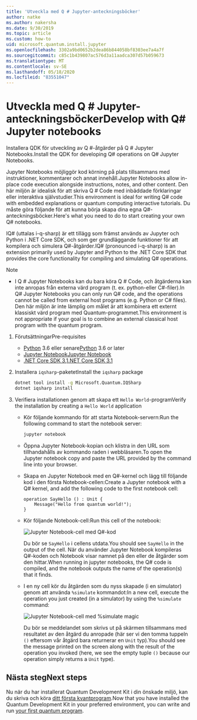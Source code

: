 ```yaml
---
title: 'Utveckla med Q # Jupyter-anteckningsböcker'
author: natke
ms.author: nakersha
ms.date: 9/30/2019
ms.topic: article
ms.custom: how-to
uid: microsoft.quantum.install.jupyter
ms.openlocfilehash: 3302a9bd0652b2dea86b844058bf8303ee7a4a7f
ms.sourcegitcommit: c85c1b439807ac576d3a11aadca307d57b059673
ms.translationtype: MT
ms.contentlocale: sv-SE
ms.lasthandoff: 05/18/2020
ms.locfileid: "83551047"
---
```

# <a name="develop-with-q-jupyter-notebooks"></a><span data-ttu-id="95836-102">Utveckla med Q # Jupyter-anteckningsböcker</span><span class="sxs-lookup"><span data-stu-id="95836-102">Develop with Q# Jupyter notebooks</span></span>

<span data-ttu-id="95836-103">Installera QDK för utveckling av Q #-åtgärder på Q # Jupyter Notebooks.</span><span class="sxs-lookup"><span data-stu-id="95836-103">Install the QDK for developing Q# operations on Q# Jupyter Notebooks.</span></span>

<span data-ttu-id="95836-104">Jupyter Notebooks möjliggör kod körning på plats tillsammans med instruktioner, kommentarer och annat innehåll.</span><span class="sxs-lookup"><span data-stu-id="95836-104">Jupyter Notebooks allow in-place code execution alongside instructions, notes, and other content.</span></span> <span data-ttu-id="95836-105">Den här miljön är idealisk för att skriva Q # Code med inbäddade förklaringar eller interaktiva självstudier.</span><span class="sxs-lookup"><span data-stu-id="95836-105">This environment is ideal for writing Q# code with embedded explanations or quantum computing interactive tutorials.</span></span> <span data-ttu-id="95836-106">Du måste göra följande för att kunna börja skapa dina egna Q#-anteckningsböcker.</span><span class="sxs-lookup"><span data-stu-id="95836-106">Here's what you need to do to start creating your own Q# notebooks.</span></span>

<span data-ttu-id="95836-107">IQ# (uttalas i-q-sharp) är ett tillägg som främst används av Jupyter och Python i .NET Core SDK, och som ger grundläggande funktioner för att kompilera och simulera Q#-åtgärder.</span><span class="sxs-lookup"><span data-stu-id="95836-107">IQ# (pronounced i-q-sharp) is an extension primarily used by Jupyter and Python to the .NET Core SDK that provides the core functionality for compiling and simulating Q# operations.</span></span>

> [!NOTE]
> * <span data-ttu-id="95836-108">I Q # Jupyter Notebooks kan du bara köra Q # Code, och åtgärderna kan inte anropas från externa värd program (t. ex. python-eller C#-filer).</span><span class="sxs-lookup"><span data-stu-id="95836-108">In Q# Jupyter Notebooks you can only run Q# code, and the operations cannot be called from external host programs (e.g. Python or C# files).</span></span> <span data-ttu-id="95836-109">Den här miljön är inte lämplig om målet är att kombinera ett externt klassiskt värd program med Quantum-programmet.</span><span class="sxs-lookup"><span data-stu-id="95836-109">This environment is not appropriate if your goal is to combine an external classical host program with the quantum program.</span></span>

1. <span data-ttu-id="95836-110">Förutsättningar</span><span class="sxs-lookup"><span data-stu-id="95836-110">Pre-requisites</span></span>

    - <span data-ttu-id="95836-111">[Python](https://www.python.org/downloads/) 3.6 eller senare</span><span class="sxs-lookup"><span data-stu-id="95836-111">[Python](https://www.python.org/downloads/) 3.6 or later</span></span>
    - [<span data-ttu-id="95836-112">Jupyter Notebook</span><span class="sxs-lookup"><span data-stu-id="95836-112">Jupyter Notebook</span></span>](https://jupyter.readthedocs.io/en/latest/install.html)
    - [<span data-ttu-id="95836-113">.NET Core SDK 3,1</span><span class="sxs-lookup"><span data-stu-id="95836-113">.NET Core SDK 3.1</span></span>](https://dotnet.microsoft.com/download/dotnet-core/3.1)

1. <span data-ttu-id="95836-114">Installera `iqsharp`-paketet</span><span class="sxs-lookup"><span data-stu-id="95836-114">Install the `iqsharp` package</span></span>

    ```bash
    dotnet tool install -g Microsoft.Quantum.IQSharp
    dotnet iqsharp install
    ```

1. <span data-ttu-id="95836-115">Verifiera installationen genom att skapa ett `Hello World`-program</span><span class="sxs-lookup"><span data-stu-id="95836-115">Verify the installation by creating a `Hello World` application</span></span>

    - <span data-ttu-id="95836-116">Kör följande kommando för att starta Notebook-servern:</span><span class="sxs-lookup"><span data-stu-id="95836-116">Run the following command to start the notebook server:</span></span>

        ```bash
        jupyter notebook
        ```

    - <span data-ttu-id="95836-117">Öppna Jupyter Notebook-kopian och klistra in den URL som tillhandahålls av kommando raden i webbläsaren.</span><span class="sxs-lookup"><span data-stu-id="95836-117">To open the Jupyter notebook copy and paste the URL provided by the command line into your browser.</span></span>

    - <span data-ttu-id="95836-118">Skapa en Jupyter Notebook med en Q#-kernel och lägg till följande kod i den första Notebook-cellen:</span><span class="sxs-lookup"><span data-stu-id="95836-118">Create a Jupyter notebook with a Q# kernel, and add the following code to the first notebook cell:</span></span>

        ```qsharp
        operation SayHello () : Unit {
            Message("Hello from quantum world!");
        }
        ```

    - <span data-ttu-id="95836-119">Kör följande Notebook-cell:</span><span class="sxs-lookup"><span data-stu-id="95836-119">Run this cell of the notebook:</span></span>

        ![Jupyter Notebook-cell med Q#-kod](~/media/install-guide-jupyter.png)

        <span data-ttu-id="95836-121">Du bör se `SayHello` i cellens utdata.</span><span class="sxs-lookup"><span data-stu-id="95836-121">You should see `SayHello` in the output of the cell.</span></span> <span data-ttu-id="95836-122">När du använder Jupyter Notebook kompileras Q#-koden och Notebook visar namnet på den eller de åtgärder som den hittar.</span><span class="sxs-lookup"><span data-stu-id="95836-122">When running in jupyter notebooks, the Q# code is compiled, and the notebook outputs the name of the operation(s) that it finds.</span></span>


    - <span data-ttu-id="95836-123">I en ny cell kör du åtgärden som du nyss skapade (i en simulator) genom att använda `%simulate` kommandot:</span><span class="sxs-lookup"><span data-stu-id="95836-123">In a new cell, execute the operation you just created (in a simulator) by using the `%simulate` command:</span></span>

        ![Jupyter Notebook-cell med %simulate magic](~/media/install-guide-jupyter-simulate.png)

        <span data-ttu-id="95836-125">Du bör se meddelandet som skrivs ut på skärmen tillsammans med resultatet av den åtgärd du anropade (här ser vi den tomma tuppeln `()` eftersom vår åtgärd bara returnerar en `Unit` typ).</span><span class="sxs-lookup"><span data-stu-id="95836-125">You should see the message printed on the screen along with the result of the operation you invoked (here, we see the empty tuple `()` because our operation simply returns a `Unit` type).</span></span>

## <a name="next-steps"></a><span data-ttu-id="95836-126">Nästa steg</span><span class="sxs-lookup"><span data-stu-id="95836-126">Next steps</span></span>

<span data-ttu-id="95836-127">Nu när du har installerat Quantum Development Kit i din önskade miljö, kan du skriva och köra [ditt första kvantprogram](xref:microsoft.quantum.quickstarts.qrng).</span><span class="sxs-lookup"><span data-stu-id="95836-127">Now that you have installed the Quantum Development Kit in your preferred environment, you can write and run [your first quantum program](xref:microsoft.quantum.quickstarts.qrng).</span></span>
